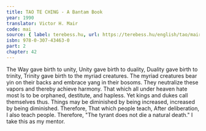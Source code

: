 ```yaml
---
title: TAO TE CHING - A Bantam Book
year: 1990
translator: Victor H. Mair
code: mai
source: { label: terebess.hu, url: https://terebess.hu/english/tao/mair.html }
isbn: 978-0-307-43463-0
part: 2
chapter: 42
---
```


The Way gave birth to unity,
Unity gave birth to duality,
Duality gave birth to trinity,
Trinity gave birth to the myriad creatures.
The myriad creatures bear yin on their backs and embrace yang in their bosoms.
They neutralize these vapors
and thereby achieve harmony.
That which all under heaven hate most
Is to be orphaned, destitute, and hapless.
Yet kings and dukes call themselves thus.
Things may be diminished by being increased, increased by being diminished.
Therefore,
That which people teach,
After deliberation, I also teach people.
Therefore,
"The tyrant does not die a natural death."
I take this as my mentor.
